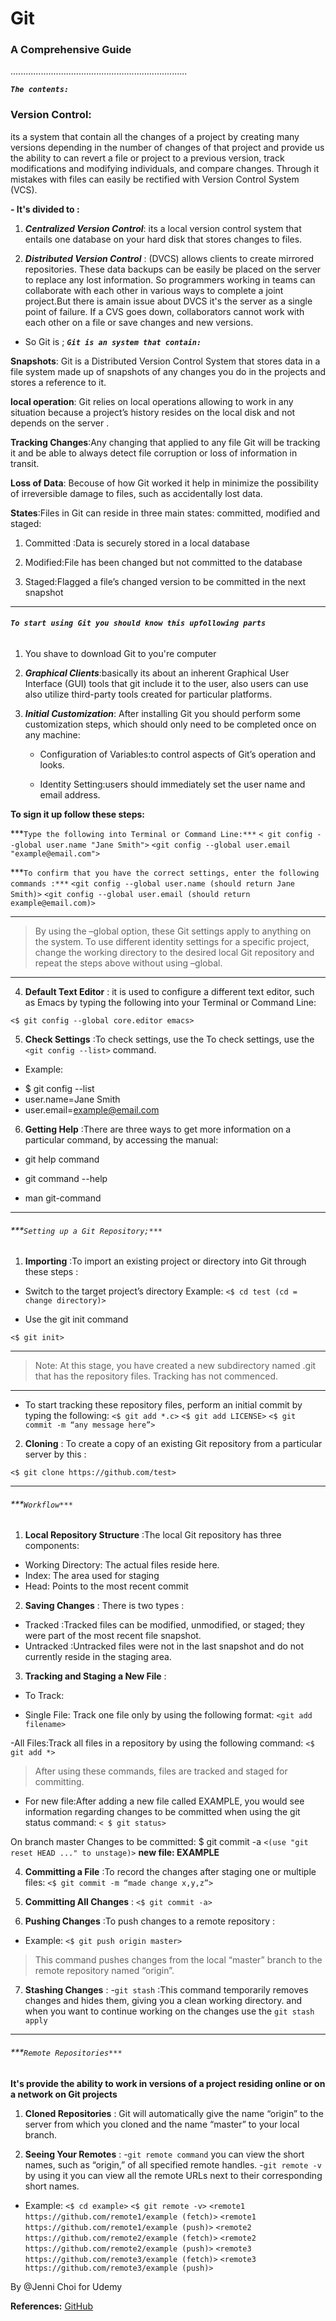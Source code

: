 # **Git**

### A Comprehensive Guide

......................................................................

 ***``` The contents: ```***

### **Version Control:**
   its a system that contain all the changes of a project by creating many versions depending in the number of changes of that project and provide us the ability to can revert a file or project to a previous version, track modifications and modifying individuals, and compare changes. Through it mistakes with files can easily be rectified with Version Control System (VCS).
 
**- It's divided to :**

 1. ***Centralized Version Control***: its a local version control system that entails one database on your hard disk that stores changes to files.


 2. ***Distributed Version Control*** : (DVCS) allows clients to create mirrored repositories. These data backups can be easily be placed on the server to replace any lost information. So programmers working in teams can collaborate with each other in various ways to complete a joint project.But there is amain issue about DVCS it's  the server as a single point of failure. If a CVS goes down, collaborators cannot work with each other on a file or save changes and new versions.





- So Git is ;
 ***```Git is an system that contain:```***

**Snapshots**: Git is a Distributed Version Control System  that stores data in a file system made up of snapshots of any changes you do in the projects and stores a reference to it.

**local operation**: Git relies on local operations allowing to work in any situation because a project’s history resides on the local disk and not depends on the server .

**Tracking Changes**:Any changing that applied to any file Git will be tracking it and be able to always detect file corruption or loss of information in transit.

**Loss of Data**: Becouse of how Git worked it help in minimize the possibility of irreversible damage to files, such as accidentally lost data.

**States**:Files in Git can reside in three main states: committed, modified and staged:

1. Committed :Data is securely stored in a local database

2. Modified:File has been changed but not committed to the database

3. Staged:Flagged a file’s changed version to be committed in the next snapshot

------------------------
###### ***```To start using Git you should know this upfollowing parts```***

1. You shave to download Git to you're computer

2. ***Graphical Clients***:basically its about an inherent Graphical User Interface (GUI) tools that git include it to the user, also users can use  also utilize third-party tools created for particular platforms.


3. ***Initial Customization***: After installing Git you should perform some customization steps, which should only need to be completed once on any machine:


   - Configuration of Variables:to control aspects of Git’s   operation and looks.

   - Identity Setting:users should immediately set the user   name and email address.


 **To sign it up follow these steps:**
 
   ***```Type the following into Terminal or Command Line:***```
   `< git config --global user.name "Jane Smith">`
    `<git config --global user.email "example@email.com">`

  ***```To confirm that you have the correct settings, enter the following commands :***```
   `<git config --global user.name (should return Jane Smith)>`
   `<git config --global user.email (should return example@email.com)>`

-------------------------------------------
> By using the –global option, these Git settings apply to anything on the system. To use different identity settings  for a specific project, change the working directory to the desired local Git repository and repeat the steps above without using –global.


-------------------

4. **Default Text Editor** : it is used to configure a different text editor, such as Emacs by typing  the following into your Terminal or Command Line:

 `<$ git config --global core.editor emacs>`

5. **Check Settings** :To check settings, use the To check settings, use the `<git config --list>` command.


 * Example:
 -  $ git config --list
 - user.name=Jane Smith
 - user.email=example@email.com

 6. **Getting Help** :There are three ways to get more information on a particular command, by accessing the manual:

- git help command

- git command --help

- man git-command
----------------------------------

###### ***```Setting up a Git Repository;***```

1. **Importing** :To import an existing project or directory into Git through these steps :

- Switch to the target project’s directory
Example:
`<$ cd test (cd = change directory)>`

- Use the git init command

 `<$ git init>`

-------------------
> Note: At this stage, you have created a new subdirectory named .git that has the repository files. Tracking has not commenced.

------------------------

- To start tracking these repository files, perform an initial commit by typing the following:
`<$ git add *.c>`
`<$ git add LICENSE>`
`<$ git commit -m “any message here”>`

2. **Cloning** : To create a copy of an existing Git repository from a particular server by this :

 `<$ git clone https://github.com/test>`

-----------------

 ###### ***```Workflow***```

 1. **Local Repository Structure** :The local Git repository has three components:

- Working Directory: The actual files reside here.
- Index: The area used for staging
- Head: Points to the most recent commit

2. **Saving Changes** : There is two types :
- Tracked :Tracked files can be modified, unmodified, or staged; they were part of the most recent file snapshot.
- Untracked :Untracked files were not in the last snapshot and do not currently reside in the staging area.

3. **Tracking and Staging a New File** :

* To Track:
- Single File: Track one file only by using the following format:
 `<git add filename>`

 -All Files:Track all files in a repository by using the following command:
 `<$ git add *>`

 > After using these commands, files are tracked and staged   for committing.

* For new file:After adding a new file called EXAMPLE, you would see information regarding changes to be committed when using the git status command:
`< $ git status>`

On branch master
Changes to be committed:
$ git commit -a
`<(use "git reset HEAD ..." to unstage)>`
**new file: EXAMPLE**

4. **Committing a File** :To record the changes after staging one or multiple files:
`<$ git commit -m “made change x,y,z”>`

5. **Committing All Changes** :
`<$ git commit -a>`

6. **Pushing Changes** :To  push changes to a remote repository :
- Example:
`<$ git push origin master>`
>This command pushes changes from the local “master” branch to the remote repository named “origin”.

7. **Stashing Changes** : 
-```git stash``` :This command temporarily removes changes and hides them, giving you a clean working directory. and when you want to continue working on the changes use the ```git stash apply```

-------------------------
###### ***```Remote Repositories***```

**It's provide the ability to work in versions of a project residing online or on a network on Git projects**

1. **Cloned Repositories** : Git will automatically give the name “origin” to the server from which you cloned and the name “master” to your local branch.

2. **Seeing Your Remotes** : 
-```git remote command``` you can view the short names, such as “origin,” of all specified remote handles.
-```git remote -v ``` by using it you can view all the remote URLs next to their corresponding short names.


- Example:
`<$ cd example>`
`<$ git remote -v>`
`<remote1 https://github.com/remote1/example (fetch)>`
`<remote1 https://github.com/remote1/example (push)>`
`<remote2 https://github.com/remote2/example (fetch)>`
`<remote2 https://github.com/remote2/example (push)>`
`<remote3 https://github.com/remote3/example (fetch)>`
`<remote3 https://github.com/remote3/example (push)>`



By @Jenni Choi for Udemy

**References:**
[GitHub](https://blog.udemy.com/git-tutorial-a-comprehensive-guide/)
